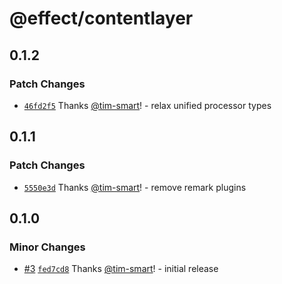 # @effect/contentlayer

## 0.1.2

### Patch Changes

- [`46fd2f5`](https://github.com/Effect-TS/content/commit/46fd2f55c0bbfd6d9d64795d675ba5a6327e2633) Thanks [@tim-smart](https://github.com/tim-smart)! - relax unified processor types

## 0.1.1

### Patch Changes

- [`5550e3d`](https://github.com/Effect-TS/content/commit/5550e3de05b43a52fe2f2ac739e89551e476ffa1) Thanks [@tim-smart](https://github.com/tim-smart)! - remove remark plugins

## 0.1.0

### Minor Changes

- [#3](https://github.com/Effect-TS/content/pull/3) [`fed7cd8`](https://github.com/Effect-TS/content/commit/fed7cd827f64515cbd8b51730d3280912d6088dc) Thanks [@tim-smart](https://github.com/tim-smart)! - initial release
